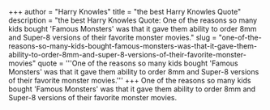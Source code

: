 +++
author = "Harry Knowles"
title = "the best Harry Knowles Quote"
description = "the best Harry Knowles Quote: One of the reasons so many kids bought 'Famous Monsters' was that it gave them ability to order 8mm and Super-8 versions of their favorite monster movies."
slug = "one-of-the-reasons-so-many-kids-bought-famous-monsters-was-that-it-gave-them-ability-to-order-8mm-and-super-8-versions-of-their-favorite-monster-movies"
quote = '''One of the reasons so many kids bought 'Famous Monsters' was that it gave them ability to order 8mm and Super-8 versions of their favorite monster movies.'''
+++
One of the reasons so many kids bought 'Famous Monsters' was that it gave them ability to order 8mm and Super-8 versions of their favorite monster movies.
